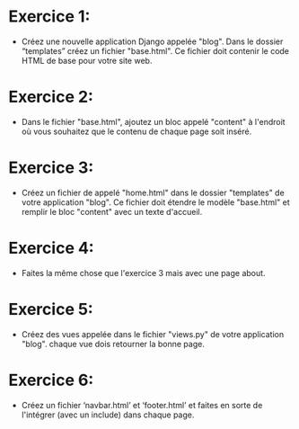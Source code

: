 # Exercice 1: 

- Créez une nouvelle application Django appelée "blog". Dans le dossier “templates” créez un fichier "base.html". Ce fichier doit contenir le code HTML de base pour votre site web.

# Exercice 2: 

- Dans le fichier "base.html", ajoutez un bloc appelé "content" à l'endroit où vous souhaitez que le contenu de chaque page soit inséré.

# Exercice 3: 

- Créez un fichier de appelé "home.html" dans le dossier "templates" de votre application "blog". Ce fichier doit étendre le modèle "base.html" et remplir le bloc "content" avec un texte d'accueil.

# Exercice 4: 

- Faites la même chose que l'exercice 3 mais avec une page about.

# Exercice 5: 

- Créez des vues appelée dans le fichier "views.py" de votre application "blog". chaque vue dois retourner la bonne page.

# Exercice 6: 

- Créez un fichier ‘navbar.html’ et ‘footer.html’ et faites en sorte de l'intégrer (avec un include) dans chaque page.